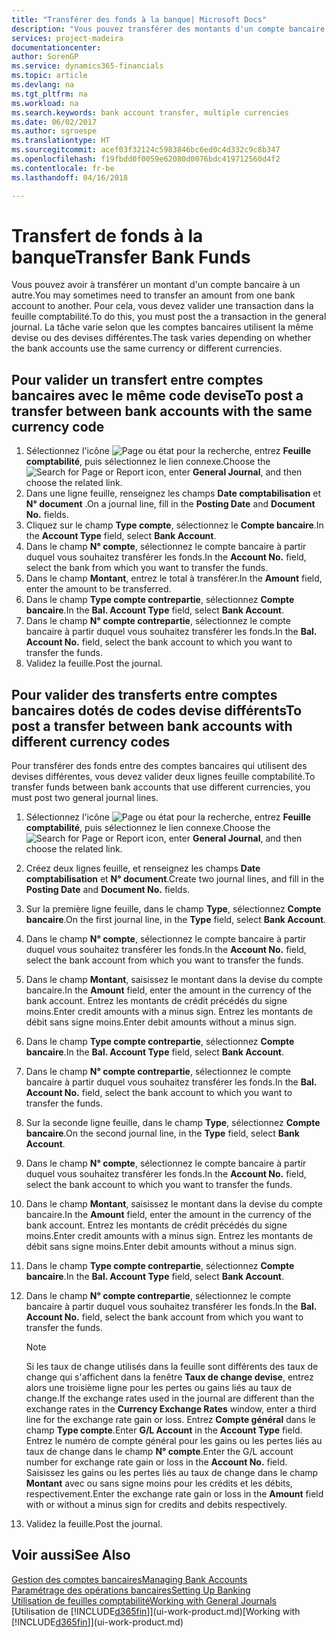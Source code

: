 ```yaml
---
title: "Transférer des fonds à la banque| Microsoft Docs"
description: "Vous pouvez transférer des montants d'un compte bancaire à un autre, y compris dans différentes devises, en validant la transaction dans la feuille comptabilité."
services: project-madeira
documentationcenter: 
author: SorenGP
ms.service: dynamics365-financials
ms.topic: article
ms.devlang: na
ms.tgt_pltfrm: na
ms.workload: na
ms.search.keywords: bank account transfer, multiple currencies
ms.date: 06/02/2017
ms.author: sgroespe
ms.translationtype: HT
ms.sourcegitcommit: acef03f32124c5983846bc6ed0c4d332c9c8b347
ms.openlocfilehash: f19fbdd0f0059e62080d0076bdc419712560d4f2
ms.contentlocale: fr-be
ms.lasthandoff: 04/16/2018

---
```

# <a name="transfer-bank-funds"></a><span data-ttu-id="8a16d-103">Transfert de fonds à la banque</span><span class="sxs-lookup"><span data-stu-id="8a16d-103">Transfer Bank Funds</span></span>
<span data-ttu-id="8a16d-104">Vous pouvez avoir à transférer un montant d'un compte bancaire à un autre.</span><span class="sxs-lookup"><span data-stu-id="8a16d-104">You may sometimes need to transfer an amount from one bank account to another.</span></span> <span data-ttu-id="8a16d-105">Pour cela, vous devez valider une transaction dans la feuille comptabilité.</span><span class="sxs-lookup"><span data-stu-id="8a16d-105">To do this, you must post the a transaction in the general journal.</span></span> <span data-ttu-id="8a16d-106">La tâche varie selon que les comptes bancaires utilisent la même devise ou des devises différentes.</span><span class="sxs-lookup"><span data-stu-id="8a16d-106">The task varies depending on whether the bank accounts use the same currency or different currencies.</span></span>

## <a name="to-post-a-transfer-between-bank-accounts-with-the-same-currency-code"></a><span data-ttu-id="8a16d-107">Pour valider un transfert entre comptes bancaires avec le même code devise</span><span class="sxs-lookup"><span data-stu-id="8a16d-107">To post a transfer between bank accounts with the same currency code</span></span>
1. <span data-ttu-id="8a16d-108">Sélectionnez l'icône ![Page ou état pour la recherche](media/ui-search/search_small.png "icône Page ou état pour la recherche"), entrez **Feuille comptabilité**, puis sélectionnez le lien connexe.</span><span class="sxs-lookup"><span data-stu-id="8a16d-108">Choose the ![Search for Page or Report](media/ui-search/search_small.png "Search for Page or Report icon") icon, enter **General Journal**, and then choose the related link.</span></span>
2. <span data-ttu-id="8a16d-109">Dans une ligne feuille, renseignez les champs **Date comptabilisation** et **N° document** .</span><span class="sxs-lookup"><span data-stu-id="8a16d-109">On a journal line, fill in the **Posting Date** and **Document No.** fields.</span></span>
3. <span data-ttu-id="8a16d-110">Cliquez sur le champ **Type compte**, sélectionnez le **Compte bancaire**.</span><span class="sxs-lookup"><span data-stu-id="8a16d-110">In the **Account Type** field, select **Bank Account**.</span></span>
4. <span data-ttu-id="8a16d-111">Dans le champ **N° compte**, sélectionnez le compte bancaire à partir duquel vous souhaitez transférer les fonds.</span><span class="sxs-lookup"><span data-stu-id="8a16d-111">In the **Account No.** field, select the bank from which you want to transfer the funds.</span></span>
5. <span data-ttu-id="8a16d-112">Dans le champ **Montant**, entrez le total à transférer.</span><span class="sxs-lookup"><span data-stu-id="8a16d-112">In the **Amount** field, enter the amount to be transferred.</span></span>
6. <span data-ttu-id="8a16d-113">Dans le champ **Type compte contrepartie**, sélectionnez **Compte bancaire**.</span><span class="sxs-lookup"><span data-stu-id="8a16d-113">In the **Bal. Account Type** field, select **Bank Account**.</span></span>
7. <span data-ttu-id="8a16d-114">Dans le champ **N° compte contrepartie**, sélectionnez le compte bancaire à partir duquel vous souhaitez transférer les fonds.</span><span class="sxs-lookup"><span data-stu-id="8a16d-114">In the **Bal. Account No.** field, select the bank account to which you want to transfer the funds.</span></span>
8. <span data-ttu-id="8a16d-115">Validez la feuille.</span><span class="sxs-lookup"><span data-stu-id="8a16d-115">Post the journal.</span></span>

## <a name="to-post-a-transfer-between-bank-accounts-with-different-currency-codes"></a><span data-ttu-id="8a16d-116">Pour valider des transferts entre comptes bancaires dotés de codes devise différents</span><span class="sxs-lookup"><span data-stu-id="8a16d-116">To post a transfer between bank accounts with different currency codes</span></span>
<span data-ttu-id="8a16d-117">Pour transférer des fonds entre des comptes bancaires qui utilisent des devises différentes, vous devez valider deux lignes feuille comptabilité.</span><span class="sxs-lookup"><span data-stu-id="8a16d-117">To transfer funds between bank accounts that use different currencies, you must post two general journal lines.</span></span>

1. <span data-ttu-id="8a16d-118">Sélectionnez l'icône ![Page ou état pour la recherche](media/ui-search/search_small.png "icône Page ou état pour la recherche"), entrez **Feuille comptabilité**, puis sélectionnez le lien connexe.</span><span class="sxs-lookup"><span data-stu-id="8a16d-118">Choose the ![Search for Page or Report](media/ui-search/search_small.png "Search for Page or Report icon") icon, enter **General Journal**, and then choose the related link.</span></span>
2. <span data-ttu-id="8a16d-119">Créez deux lignes feuille, et renseignez les champs **Date comptabilisation** et **N° document**.</span><span class="sxs-lookup"><span data-stu-id="8a16d-119">Create two journal lines, and fill in the **Posting Date** and **Document No.** fields.</span></span>
3. <span data-ttu-id="8a16d-120">Sur la première ligne feuille, dans le champ **Type**, sélectionnez **Compte bancaire**.</span><span class="sxs-lookup"><span data-stu-id="8a16d-120">On the first journal line, in the **Type** field, select **Bank Account**.</span></span>
4. <span data-ttu-id="8a16d-121">Dans le champ **N° compte**, sélectionnez le compte bancaire à partir duquel vous souhaitez transférer les fonds.</span><span class="sxs-lookup"><span data-stu-id="8a16d-121">In the **Account No.** field, select the bank account from which you want to transfer the funds.</span></span>
5. <span data-ttu-id="8a16d-122">Dans le champ **Montant**, saisissez le montant dans la devise du compte bancaire.</span><span class="sxs-lookup"><span data-stu-id="8a16d-122">In the **Amount** field, enter the amount in the currency of the bank account.</span></span> <span data-ttu-id="8a16d-123">Entrez les montants de crédit précédés du signe moins.</span><span class="sxs-lookup"><span data-stu-id="8a16d-123">Enter credit amounts with a minus sign.</span></span> <span data-ttu-id="8a16d-124">Entrez les montants de débit sans signe moins.</span><span class="sxs-lookup"><span data-stu-id="8a16d-124">Enter debit amounts without a minus sign.</span></span>
6. <span data-ttu-id="8a16d-125">Dans le champ **Type compte contrepartie**, sélectionnez **Compte bancaire**.</span><span class="sxs-lookup"><span data-stu-id="8a16d-125">In the **Bal. Account Type** field, select **Bank Account**.</span></span>
7. <span data-ttu-id="8a16d-126">Dans le champ **N° compte contrepartie**, sélectionnez le compte bancaire à partir duquel vous souhaitez transférer les fonds.</span><span class="sxs-lookup"><span data-stu-id="8a16d-126">In the **Bal. Account No.** field, select the bank account to which you want to transfer the funds.</span></span>
8. <span data-ttu-id="8a16d-127">Sur la seconde ligne feuille, dans le champ **Type**, sélectionnez **Compte bancaire**.</span><span class="sxs-lookup"><span data-stu-id="8a16d-127">On the second journal line, in the **Type** field, select **Bank Account**.</span></span>
9. <span data-ttu-id="8a16d-128">Dans le champ **N° compte**, sélectionnez le compte bancaire à partir duquel vous souhaitez transférer les fonds.</span><span class="sxs-lookup"><span data-stu-id="8a16d-128">In the **Account No.** field, select the bank account to which you want to transfer the funds.</span></span>
10. <span data-ttu-id="8a16d-129">Dans le champ **Montant**, saisissez le montant dans la devise du compte bancaire.</span><span class="sxs-lookup"><span data-stu-id="8a16d-129">In the **Amount** field, enter the amount in the currency of the bank account.</span></span> <span data-ttu-id="8a16d-130">Entrez les montants de crédit précédés du signe moins.</span><span class="sxs-lookup"><span data-stu-id="8a16d-130">Enter credit amounts with a minus sign.</span></span> <span data-ttu-id="8a16d-131">Entrez les montants de débit sans signe moins.</span><span class="sxs-lookup"><span data-stu-id="8a16d-131">Enter debit amounts without a minus sign.</span></span>
11. <span data-ttu-id="8a16d-132">Dans le champ **Type compte contrepartie**, sélectionnez **Compte bancaire**.</span><span class="sxs-lookup"><span data-stu-id="8a16d-132">In the **Bal. Account Type** field, select **Bank Account**.</span></span>  
12. <span data-ttu-id="8a16d-133">Dans le champ **N° compte contrepartie**, sélectionnez le compte bancaire à partir duquel vous souhaitez transférer les fonds.</span><span class="sxs-lookup"><span data-stu-id="8a16d-133">In the **Bal. Account No.** field, select the bank account from which you want to transfer the funds.</span></span>

    > [!NOTE]  
    >   <span data-ttu-id="8a16d-134">Si les taux de change utilisés dans la feuille sont différents des taux de change qui s'affichent dans la fenêtre **Taux de change devise**, entrez alors une troisième ligne pour les pertes ou gains liés au taux de change.</span><span class="sxs-lookup"><span data-stu-id="8a16d-134">If the exchange rates used in the journal are different than the exchange rates in the **Currency Exchange Rates** window, enter a third line for the exchange rate gain or loss.</span></span> <span data-ttu-id="8a16d-135">Entrez **Compte général** dans le champ **Type compte**.</span><span class="sxs-lookup"><span data-stu-id="8a16d-135">Enter **G/L Account** in the **Account Type** field.</span></span> <span data-ttu-id="8a16d-136">Entrez le numéro de compte général pour les gains ou les pertes liés au taux de change dans le champ **N° compte**.</span><span class="sxs-lookup"><span data-stu-id="8a16d-136">Enter the G/L account number for exchange rate gain or loss in the **Account No.** field.</span></span> <span data-ttu-id="8a16d-137">Saisissez les gains ou les pertes liés au taux de change dans le champ **Montant** avec ou sans signe moins pour les crédits et les débits, respectivement.</span><span class="sxs-lookup"><span data-stu-id="8a16d-137">Enter the exchange rate gain or loss in the **Amount** field with or without a minus sign for credits and debits respectively.</span></span>
13. <span data-ttu-id="8a16d-138">Validez la feuille.</span><span class="sxs-lookup"><span data-stu-id="8a16d-138">Post the journal.</span></span>

## <a name="see-also"></a><span data-ttu-id="8a16d-139">Voir aussi</span><span class="sxs-lookup"><span data-stu-id="8a16d-139">See Also</span></span>
[<span data-ttu-id="8a16d-140">Gestion des comptes bancaires</span><span class="sxs-lookup"><span data-stu-id="8a16d-140">Managing Bank Accounts</span></span>](bank-manage-bank-accounts.md)  
[<span data-ttu-id="8a16d-141">Paramétrage des opérations bancaires</span><span class="sxs-lookup"><span data-stu-id="8a16d-141">Setting Up Banking</span></span>](bank-setup-banking.md)  
[<span data-ttu-id="8a16d-142">Utilisation de feuilles comptabilité</span><span class="sxs-lookup"><span data-stu-id="8a16d-142">Working with General Journals</span></span>](ui-work-general-journals.md)  
<span data-ttu-id="8a16d-143">[Utilisation de [!INCLUDE[d365fin](includes/d365fin_md.md)]](ui-work-product.md)</span><span class="sxs-lookup"><span data-stu-id="8a16d-143">[Working with [!INCLUDE[d365fin](includes/d365fin_md.md)]](ui-work-product.md)</span></span>

